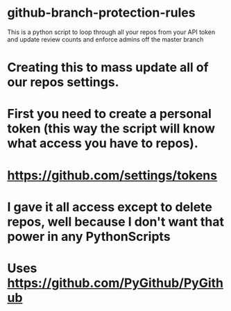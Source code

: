 # github-branch-protection-rules
This is a python script to loop through all your repos from your API token and update review counts and enforce admins off the master branch

# Creating this to mass update all of our repos settings.

# First you need to create a personal token (this way the script will know what access you have to repos).
# https://github.com/settings/tokens
# I gave it all access except to delete repos, well because I don't want that power in any PythonScripts

# Uses https://github.com/PyGithub/PyGithub
